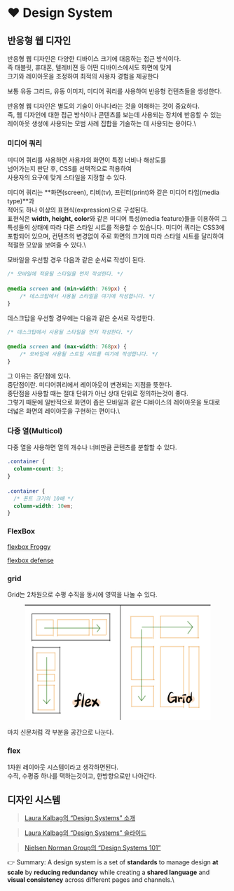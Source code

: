 # ❤ Design System

## 반응형 웹 디자인

반응형 웹 디자인은 다양한 디바이스 크기에 대응하는 접근 방식이다.\
즉  태블릿, 휴대폰, 텔레비젼 등 어떤 디바이스에서도 화면에 맞게 \
크기와 레이아웃을 조정하여 최적의 사용자 경험을 제공한다

보통 유동 그리드, 유동 이미지, 미디어 쿼리를 사용하여 반응형 컨텐츠들을 생성한다.

반응형 웹 디자인은 별도의 기술이 아니다라는 것을 이해하는 것이 중요하다.\
즉, 웹 디자인에 대한 접근 방식이나 콘텐츠를 보는데 사용되는 장치에 반응할 수 있는 레이아웃 생성에 사용되는 모범 사례 집합을 기술하는 데 사용되는 용어다.\


### 미디어 쿼리

미디어 쿼리를 사용하면 사용자의 화면이 특정 너비나 해상도를\
넘어가는지  판단 후,  CSS를 선택적으로 적용하여 \
사용자의 요구에 맞게 스타일을 지정할 수 있다.

미디어 쿼리는 **화면(screen), 티비(tv), 프린터(print)와 같은 미디어 타입(media type)**과 \
적어도 하나 이상의 표현식(expression)으로 구성된다.\
표현식은 **width, height, color**와 같은 미디어 특성(media feature)들을 이용하여 그 특성들의 상태에 따라 다른 스타일 시트를 적용할 수 있습니다. 미디어 쿼리는 CSS3에 포함되어 있으며, 컨텐츠의 변경없이 주로 화면의 크기에 따라 스타일 시트를 달리하여 적절한 모양을 보여줄 수 있다.\


모바일을 우선할 경우 다음과 같은 순서로 작성이 된다.

```css
/* 모바일에 적용될 스타일을 먼저 작성한다. */

@media screen and (min-width: 769px) {
	/* 데스크탑에서 사용될 스타일을 여기에 작성합니다. */
}
```

데스크탑을 우선할 경우에는 다음과 같은 순서로 작성한다.

```css
/* 데스크탑에서 사용될 스타일을 먼저 작성한다. */

@media screen and (max-width: 768px) {
	/* 모바일에 사용될 스트일 시트를 여기에 작성합니다. */
}
```

그 이유는 중단점에 있다.\
중단점이란. 미디어쿼리에서 레이아웃이 변경되는 지점을 뜻한다. \
중단점을 사용할 때는 절대 단위가 아닌 상대 단위로 정의하는것이 좋다.\
그렇기 때문에 일반적으로 화면이 좁은 모바일과 같은 디바이스의 레이아웃을 토대로 \
더넓은 화면의 레이아웃을 구현하는 편이다.\


### 다중 열(Multicol)

다중 열을 사용하면 열의 개수나 너비만큼 콘텐츠를 분할할 수 있다.

```css
.container {
  column-count: 3;
}

.container {
  /* 폰트 크기의 10배 */
  column-width: 10em;
}
```

### FlexBox

[flexbox Froggy](https://flexboxfroggy.com/#ko)

[flexbox defense](http://www.flexboxdefense.com/)

### grid

&#x20;Grid는 2차원으로 수평 수직을 동시에 영역을 나눌 수 있다.

<figure><img src="../.gitbook/assets/image (3).png" alt=""><figcaption></figcaption></figure>

마치 신문처럼 각 부분을 공간으로 나눈다.



### flex

1차원 레이아웃 시스템이라고 생각하면된다.\
수직, 수평중 하나를 택하는것이고, 한방향으로만 나아간다.

## 디자인 시스템

> [Laura Kalbag의 “Design Systems” 소개](https://24ways.org/2012/design-systems/)

> [Laura Kalbag의 “Design Systems” 슬라이드](https://speakerdeck.com/laurakalbag/design-systems-1)

> [Nielsen Norman Group의 “Design Systems 101”](https://www.nngroup.com/articles/design-systems-101/)

👉 Summary: A design system is a set of **standards** to manage design **at scale** by **reducing redundancy** while creating a **shared language** and **visual consistency** across different pages and channels.\
